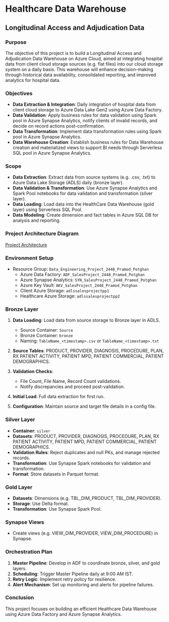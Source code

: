 # Healthcare Data Warehouse

## Longitudinal Access and Adjudication Data

### Purpose

The objective of this project is to build a Longitudinal Access and Adjudication Data Warehouse on Azure Cloud, aimed at integrating hospital data from client cloud storage sources (e.g. flat files) into our cloud storage system on a daily basis. This warehouse will enhance decision-making through historical data availability, consolidated reporting, and improved analytics for hospital data.

### Objectives

- **Data Extraction & Integration**: Daily integration of hospital data from client cloud storage to Azure Data Lake Gen2 using Azure Data Factory.
- **Data Validation**: Apply business rules for data validation using Spark pool in Azure Synapse Analytics, notify clients of invalid records, and decide on record actions post-confirmation.
- **Data Transformation**: Implement data transformation rules using Spark pool in Azure Synapse Analytics.
- **Data Warehouse Creation**: Establish business rules for Data Warehouse creation and materialized views to support BI needs through Serverless SQL pool in Azure Synapse Analytics.

### Scope

- **Data Extraction**: Extract data from source systems (e.g. .csv, .txt) to Azure Data Lake Storage (ADLS) daily (bronze layer).
- **Data Validation & Transformation**: Use Azure Synapse Analytics and Spark Pool notebooks for data validation and transformation (silver layer).
- **Data Loading**: Load data into the HealthCare Data Warehouse (gold layer) using Serverless SQL Pool.
- **Data Modeling**: Create dimension and fact tables in Azure SQL DB for analysis and reporting.

### Project Architecture Diagram

[Project Architecture]()

### Environment Setup

- Resource Group: `Data_Engineering_Project_2448_Pramod_Potghan`
  - Azure Data Factory: `ADF_SalesProject_2448_Pramod_Potghan`
  - Azure Synapse Analytics: `SYN_SalesProject_2448_Pramod_Potghan`
  - Azure Key Vault: `AKV_SalesProject_2448_Pramod_Potghan`
  - Client Azure Storage: `adlssalesprojectpp1`
  - Healthcare Azure Storage: `adlssalesprojectpp2`

### Bronze Layer

1. **Data Loading**: Load data from source storage to Bronze layer in ADLS.
   - Source Container: `Source`
   - Bronze Container: `bronze`
   - Naming: `TableName_<timestamp>.csv` or `TableName_<timestamp>.txt`

2. **Source Tables**: PRODUCT, PROVIDER, DIAGNOSIS, PROCEDURE, PLAN, RX PATIENT ACTIVITY, PATIENT MPD, PATIENT COMMERCIAL, PATIENT DEMOGRAPHICS.

3. **Validation Checks**:
   - File Count, File Name, Record Count validations.
   - Notify discrepancies and proceed post-validation.

4. **Initial Load**: Full data extraction for first run.

5. **Configuration**: Maintain source and target file details in a config file.

### Silver Layer

- **Container**: `silver`
- **Datasets**: PRODUCT, PROVIDER, DIAGNOSIS, PROCEDURE, PLAN, RX PATIENT ACTIVITY, PATIENT MPD, PATIENT COMMERCIAL, PATIENT DEMOGRAPHICS.
- **Validation Rules**: Reject duplicates and null PKs, and manage rejected records.
- **Transformation**: Use Synapse Spark notebooks for validation and transformation.
- **Format**: Store datasets in Parquet format.

### Gold Layer

- **Datasets**: Dimensions (e.g. TBL_DIM_PRODUCT, TBL_DIM_PROVIDER).
- **Storage**: Use Delta format.
- **Transformation**: Use Synapse Spark Pool.

### Synapse Views

- Create views (e.g. VIEW_DIM_PROVIDER, VIEW_DIM_PROCEDURE) in Synapse.

### Orchestration Plan

1. **Master Pipeline**: Develop in ADF to coordinate bronze, silver, and gold layers.
2. **Scheduling**: Trigger Master Pipeline daily at 9:00 AM IST.
3. **Retry Logic**: Implement retry policy for resilience.
4. **Alert Mechanism**: Set up monitoring and alerts for pipeline failures.

### Conclusion

This project focuses on building an efficient Healthcare Data Warehouse using Azure Data Factory and Azure Synapse Analytics.
